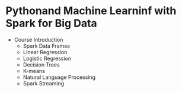 # Pythonand Machine Learninf with Spark for Big Data


* Course Introduction
	* Spark Data Frames
    * Linear Regression
    * Logistic Regression
    * Decision Trees
	* K-means
	* Natural Language Processing
	* Spark Streaming
    
    
    
    

 